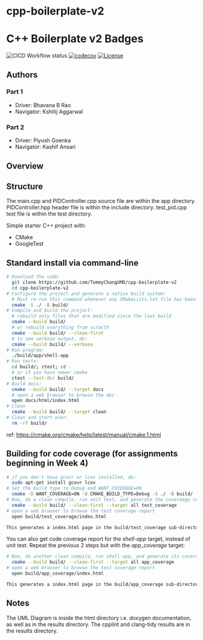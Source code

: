 # cpp-boilerplate-v2

# C++ Boilerplate v2 Badges
![CICD Workflow status](https://github.com/bhavanarao3/ENPM700-Acme-PID-Controller/actions/workflows/run-unit-test-and-upload-codecov.yml/badge.svg) [![codecov](https://codecov.io/gh/bhavanarao3/ENPM700-Acme-PID-Controller/graph/badge.svg?token=AAc36usRbX)](https://codecov.io/gh/bhavanarao3/ENPM700-Acme-PID-Controller) [![License](https://img.shields.io/badge/license-MIT-blue.svg)](LICENSE)


## Authors

### Part 1
- Driver: Bhavana B Rao
- Navigator: Kshitij Aggarwal

### Part 2
- Driver: Piyush Goenka
- Navigator: Kashif Ansari
## Overview

## Structure
The main.cpp and PIDController.cpp source file are within the app directory.
PIDController.hpp header file is within the include directory.
test_pid.cpp test file is within the test directory.

Simple starter C++ project with:

- CMake
- GoogleTest

## Standard install via command-line
```bash
# Download the code:
  git clone https://github.com/TommyChangUMD/cpp-boilerplate-v2
  cd cpp-boilerplate-v2
# Configure the project and generate a native build system:
  # Must re-run this command whenever any CMakeLists.txt file has been changed.
  cmake -S ./ -B build/
# Compile and build the project:
  # rebuild only files that are modified since the last build
  cmake --build build/
  # or rebuild everything from scracth
  cmake --build build/ --clean-first
  # to see verbose output, do:
  cmake --build build/ --verbose
# Run program:
  ./build/app/shell-app
# Run tests:
  cd build/; ctest; cd -
  # or if you have newer cmake
  ctest --test-dir build/
# Build docs:
  cmake --build build/ --target docs
  # open a web browser to browse the doc
  open docs/html/index.html
# Clean
  cmake --build build/ --target clean
# Clean and start over:
  rm -rf build/
```

ref: https://cmake.org/cmake/help/latest/manual/cmake.1.html

## Building for code coverage (for assignments beginning in Week 4)

```bash
# if you don't have gcovr or lcov installed, do:
  sudo apt-get install gcovr lcov
# Set the build type to Debug and WANT_COVERAGE=ON
  cmake -D WANT_COVERAGE=ON -D CMAKE_BUILD_TYPE=Debug -S ./ -B build/
# Now, do a clean compile, run unit test, and generate the covereage report
  cmake --build build/ --clean-first --target all test_coverage
# open a web browser to browse the test coverage report
  open build/test_coverage/index.html

This generates a index.html page in the build/test_coverage sub-directory that can be viewed locally in a web browser.
```

You can also get code coverage report for the *shell-app* target, instead of unit test. Repeat the previous 2 steps but with the *app_coverage* target:

``` bash
# Now, do another clean compile, run shell-app, and generate its covereage report
  cmake --build build/ --clean-first --target all app_coverage
# open a web browser to browse the test coverage report
  open build/app_coverage/index.html

This generates a index.html page in the build/app_coverage sub-directory that can be viewed locally in a web browser.
```

## Notes

The UML Diagram is inside the html directory i.e. doxygen documentation, as well as in the results directory.
The cpplint and clang-tidy results are in the results directory.
